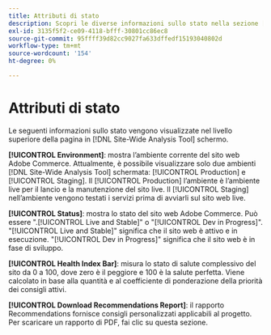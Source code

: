 ```yaml
---
title: Attributi di stato
description: Scopri le diverse informazioni sullo stato nella sezione [!DNL Site-Wide Analysis Tool].
exl-id: 3135f5f2-ce09-4118-bfff-30801cc86ec8
source-git-commit: 95ffff39d82cc9027fa633dffedf15193040802d
workflow-type: tm+mt
source-wordcount: '154'
ht-degree: 0%

---
```


# Attributi di stato

Le seguenti informazioni sullo stato vengono visualizzate nel livello superiore della pagina in [!DNL Site-Wide Analysis Tool] schermo.

**[!UICONTROL Environment]**: mostra l’ambiente corrente del sito web Adobe Commerce. Attualmente, è possibile visualizzare solo due ambienti [!DNL Site-Wide Analysis Tool] schermata: [!UICONTROL Production] e [!UICONTROL Staging]. Il [!UICONTROL Production] l’ambiente è l’ambiente live per il lancio e la manutenzione del sito live. Il [!UICONTROL Staging] nell’ambiente vengono testati i servizi prima di avviarli sul sito web live.

**[!UICONTROL Status]**: mostra lo stato del sito web Adobe Commerce. Può essere &quot;.[!UICONTROL Live and Stable]&quot; o &quot;[!UICONTROL Dev in Progress]&quot;. &quot;[!UICONTROL Live and Stable]&quot; significa che il sito web è attivo e in esecuzione. &quot;[!UICONTROL Dev in Progress]&quot; significa che il sito web è in fase di sviluppo.

**[!UICONTROL Health Index Bar]**: misura lo stato di salute complessivo del sito da 0 a 100, dove zero è il peggiore e 100 è la salute perfetta. Viene calcolato in base alla quantità e al coefficiente di ponderazione della priorità dei consigli attivi.

**[!UICONTROL Download Recommendations Report]**: il rapporto Recommendations fornisce consigli personalizzati applicabili al progetto. Per scaricare un rapporto di PDF, fai clic su questa sezione.
